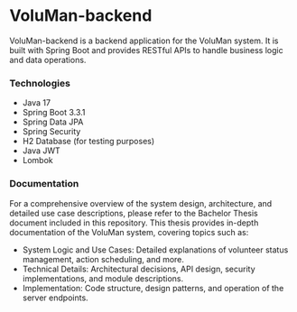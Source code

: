 # VoluMan-backend
VoluMan-backend is a backend application for the VoluMan system. It is built with Spring Boot and provides RESTful APIs to handle business logic and data operations.

### Technologies
- Java 17
- Spring Boot 3.3.1
- Spring Data JPA
- Spring Security
- H2 Database (for testing purposes)
- Java JWT
- Lombok

### Documentation
For a comprehensive overview of the system design, architecture, and detailed use case descriptions, please refer to the Bachelor Thesis document included in this repository. This thesis provides in-depth documentation of the VoluMan system, covering topics such as:
- System Logic and Use Cases: Detailed explanations of volunteer status management, action scheduling, and more.
- Technical Details: Architectural decisions, API design, security implementations, and module descriptions.
- Implementation: Code structure, design patterns, and operation of the server endpoints.
